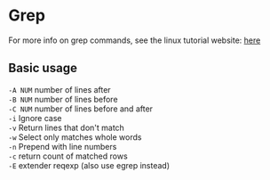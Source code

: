 # Grep

For more info on grep commands, see  the linux tutorial website: [here](http://ss64.com/bash/grep.html)

## Basic usage

`-A NUM` number of lines after  
`-B NUM` number of lines before  
`-C NUM` number of lines before and after  
`-i` Ignore case  
`-v` Return lines that don't match  
`-w` Select only matches whole words  
`-n` Prepend with line numbers  
`-c` return count of matched rows    
`-E` extender reqexp (also use egrep instead)    


